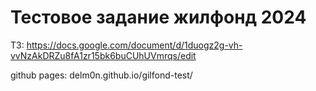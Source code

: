# Тестовое задание жилфонд 2024

ТЗ: https://docs.google.com/document/d/1duogz2g-vh-vvNzAkDRZu8fA1zr15bk6buCUhUVmrqs/edit

github pages: delm0n.github.io/gilfond-test/
